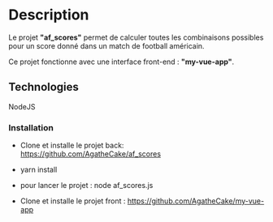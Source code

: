 # Description  

Le projet **"af_scores"** permet de calculer toutes les combinaisons possibles pour un score donné dans un match de football américain.  

Ce projet fonctionne avec une interface front-end : **"my-vue-app"**.  

## Technologies

NodeJS

### Installation

- Clone et installe le projet back: <https://github.com/AgatheCake/af_scores>
- yarn install
- pour lancer le projet : node af_scores.js

- Clone et installe le projet front : <https://github.com/AgatheCake/my-vue-app>
